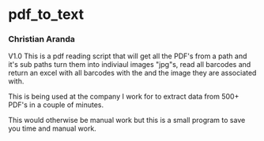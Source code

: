 <H1>pdf_to_text</H1>

<H3>Christian Aranda</H3>

V1.0
This is a pdf reading script that will get all the PDF's from a path and it's sub paths turn them into indiviaul images "jpg"s,
read all barcodes and return an excel with all barcodes with the and the image they are associated with.

This is being used at the company I work for to extract data from 500+ PDF's in a couple of minutes.

This would otherwise be manual work but this is a small program to save you time and manual work.

